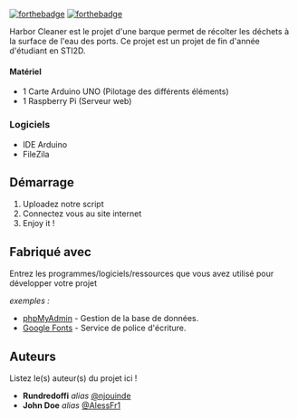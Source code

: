 [![forthebadge](http://forthebadge.com/images/badges/built-with-love.svg)]()  [![forthebadge](http://forthebadge.com/images/badges/powered-by-electricity.svg)]()

Harbor Cleaner est le projet d'une barque permet de récolter les déchets à la surface de l'eau des ports. Ce projet est un projet de fin d'année d'étudiant en STI2D.

#### Matériel
- 1 Carte Arduino UNO (Pilotage des différents éléments)
- 1 Raspberry Pi (Serveur web)
### Logiciels
- IDE Arduino
- FileZila

## Démarrage

1. Uploadez notre script
2. Connectez vous au site internet
3. Enjoy it !

## Fabriqué avec

Entrez les programmes/logiciels/ressources que vous avez utilisé pour développer votre projet

_exemples :_
* [phpMyAdmin](https://www.phpmyadmin.net/) - Gestion de la base de données.
* [Google Fonts](https://fonts.google.com/) - Service de police d'écriture.


## Auteurs
Listez le(s) auteur(s) du projet ici !
* **Rundredoffi** _alias_ [@njouinde](https://github.com/njouinde)
* **John Doe** _alias_ [@AlessFr1](https://github.com/AlessFr1)
